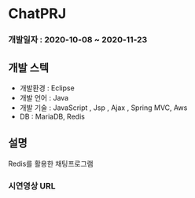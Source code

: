 # ChatPRJ
 
### 개발일자 : 2020-10-08 ~ 2020-11-23    
## 개발 스텍  

  - 개발환경 : Eclipse
  - 개발 언어 : Java
  - 개발 기술 : JavaScript , Jsp , Ajax , Spring MVC, Aws
  - DB : MariaDB, Redis
  
## 설명  
Redis를 활용한 채팅프로그램

### 시연영상 URL
> 

